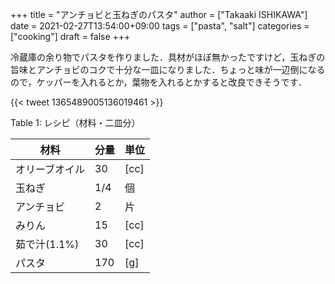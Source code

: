 +++
title = "アンチョビと玉ねぎのパスタ"
author = ["Takaaki ISHIKAWA"]
date = 2021-02-27T13:54:00+09:00
tags = ["pasta", "salt"]
categories = ["cooking"]
draft = false
+++

冷蔵庫の余り物でパスタを作りました．具材がほぼ無かったですけど，玉ねぎの旨味とアンチョビのコクで十分な一皿になりました．ちょっと味が一辺倒になるので，ケッパーを入れるとか，葉物を入れるとかすると改良できそうです．

{{< tweet 1365489005136019461 >}}

<div class="table-caption">
  <span class="table-number">Table 1</span>:
  レシピ（材料・二皿分）
</div>

| 材料      | 分量 | 単位 |
|---------|----|----|
| オリーブオイル | 30  | [cc] |
| 玉ねぎ    | 1/4 | 個   |
| アンチョビ | 2   | 片   |
| みりん    | 15  | [cc] |
| 茹で汁(1.1%) | 30  | [cc] |
| パスタ    | 170 | [g]  |
